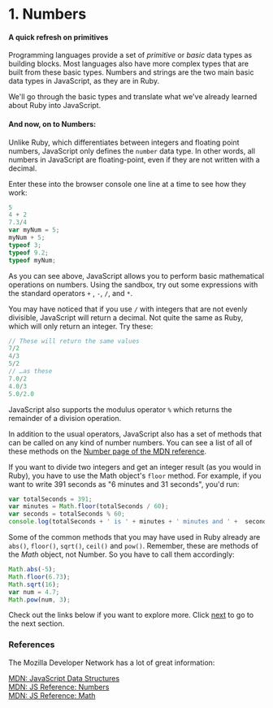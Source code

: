 # 1. Numbers

#### A quick refresh on primitives

Programming languages provide a set of *primitive* or *basic* data types as building blocks.  Most languages also have more complex types that are built from these basic types.  Numbers and strings are the two main basic data types in JavaScript, as they are in Ruby.

We'll go through the basic types and translate what we've already learned about Ruby into JavaScript.

#### And now, on to Numbers:

Unlike Ruby, which differentiates between integers and floating point numbers, JavaScript only defines the `number` data type. In other words, all numbers in JavaScript are floating-point, even if they are not written with a decimal.

Enter these into the browser console one line at a time to see how they work:


```javascript
5
4 + 2
7.3/4
var myNum = 5;
myNum + 5;
typeof 3;
typeof 9.2;
typeof myNum;
```

As you can see above, JavaScript allows you to perform basic mathematical operations on numbers.  Using the sandbox, try out some expressions with the standard operators `+` , `-`, `/`, and `*`.

You may have noticed that if you use `/` with integers that are not evenly divisible, JavaScript will return a decimal. Not quite the same as Ruby, which will only return an integer. Try these:

```javascript
// These will return the same values
7/2
4/3
5/2
// …as these
7.0/2
4.0/3
5.0/2.0
```

JavaScript also supports the modulus operator `%` which returns the remainder of a division operation.

In addition to the usual operators, JavaScript also has a set of methods that can be called on any kind of number numbers.  You can see a list of all of these methods on the [Number page of the MDN reference](https://developer.mozilla.org/en/JavaScript/Reference/Global_Objects/Number).

If you want to divide two integers and get an integer result (as you would in Ruby), you have to use the Math object's `floor` method. For example, if you want to write 391 seconds as "6 minutes and 31 seconds", you'd run:

```javascript
var totalSeconds = 391;
var minutes = Math.floor(totalSeconds / 60);
var seconds = totalSeconds % 60;
console.log(totalSeconds + ' is ' + minutes + ' minutes and ' +  seconds + ' seconds');
```

Some of the common methods that you may have used in Ruby already are `abs()`, `floor()`, `sqrt()`, `ceil()` and `pow()`.  Remember, these are methods of the *Math* object, not Number. So you have to call them accordingly:

```javascript
Math.abs(-5);
Math.floor(6.73);
Math.sqrt(16);
var num = 4.7;
Math.pow(num, 3);
```

Check out the links below if you want to explore more. Click [next](2_strings.md) to go to the next section.

### References

The Mozilla Developer Network has a lot of great information:

[MDN: JavaScript Data Structures](https://developer.mozilla.org/en/JavaScript/Data_structures)<br>
[MDN: JS Reference: Numbers](https://developer.mozilla.org/en/JavaScript/Reference/Global_Objects/Number)<br>
[MDN: JS Reference: Math](https://developer.mozilla.org/en/JavaScript/Reference/Global_Objects/Math/)